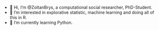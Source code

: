 - 👋 Hi, I’m @ZoltanBrys, a computational social researcher, PhD-Student. 
- 👀 I’m interested in explorative statistic, machine learning and doing all of this in R.
- 🌱 I’m currently learning Python.

<!---
ZoltanBrys/ZoltanBrys is a ✨ special ✨ repository because its `README.md` (this file) appears on your GitHub profile.
You can click the Preview link to take a look at your changes.
--->
